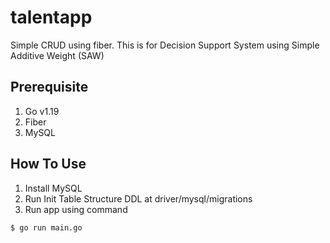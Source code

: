 # talentapp
Simple CRUD using fiber.
This is for Decision Support System using Simple Additive Weight (SAW)

## Prerequisite
1. Go v1.19
2. Fiber
3. MySQL

## How To Use
1. Install MySQL
2. Run Init Table Structure DDL at driver/mysql/migrations
3. Run app using command
```
$ go run main.go
```